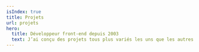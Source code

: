 ```yaml
---
isIndex: true
title: Projets
url: projets
hero:
  title: Développeur front-end depuis 2003
  text: J’ai conçu des projets tous plus variés les uns que les autres. Je me spécialise dans l’intégration de sites à faible empreinte carbone et accessibles à tous, principalement des sites e-commerce et éditoriaux.
---
```

